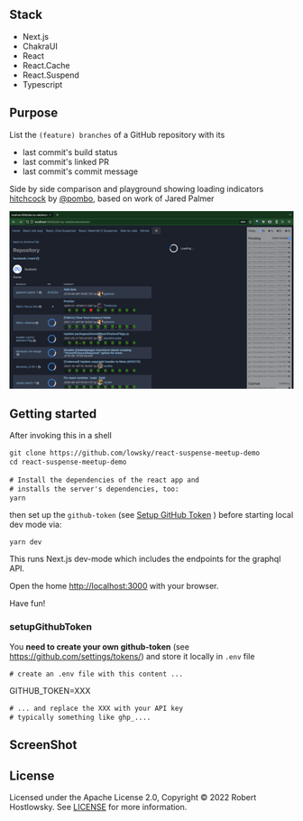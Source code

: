 ## Stack

-   Next.js
-   ChakraUI
-   React
-   React.Cache
-   React.Suspend
-   Typescript

## Purpose

List the `(feature) branches` of a GitHub repository with its

-   last commit's build status
-   last commit's linked PR
-   last commit's commit message

Side by side comparison and playground showing loading indicators [hitchcock](https://github.com/pomber/hitchcock#readme) by [@pombo](https://github.com/pomber), based on work of Jared Palmer

![screenshot.png](public/screenshot-side-to-side.png)

## Getting started

After invoking this in a shell

    git clone https://github.com/lowsky/react-suspense-meetup-demo
    cd react-suspense-meetup-demo

    # Install the dependencies of the react app and
    # installs the server's dependencies, too:
    yarn

then set up the `github-token` (see [Setup GitHub Token](#setupgithubtoken) ) before starting local dev mode via:

    yarn dev

This runs Next.js dev-mode which includes the endpoints for the graphql API.

Open the home [http://localhost:3000](http://localhost:3000) with your browser.

Have fun!

### setupGithubToken

You **need to create your own github-token** (see https://github.com/settings/tokens/) and
store it locally in `.env` file

    # create an .env file with this content ...

GITHUB_TOKEN=XXX

    # ... and replace the XXX with your API key
    # typically something like ghp_....

## ScreenShot

## License

Licensed under the Apache License 2.0, Copyright ©️ 2022 Robert Hostlowsky. See [LICENSE](LICENSE) for more information.
